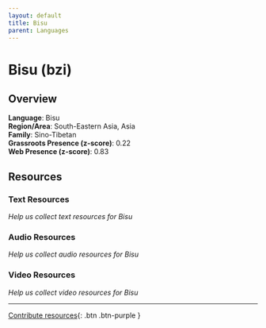 ```yaml
---
layout: default
title: Bisu
parent: Languages
---
```


# Bisu (bzi)

## Overview

**Language**: Bisu  
**Region/Area**: South-Eastern Asia, Asia  
**Family**: Sino-Tibetan  
**Grassroots Presence (z-score)**: 0.22  
**Web Presence (z-score)**: 0.83  

## Resources

### Text Resources
*Help us collect text resources for Bisu*

### Audio Resources
*Help us collect audio resources for Bisu*

### Video Resources
*Help us collect video resources for Bisu*

---

[Contribute resources](https://forms.office.com/e/1SfLJx3u1r){: .btn .btn-purple }

